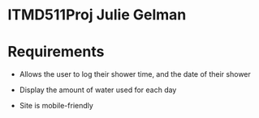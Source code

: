 # ITMD511Proj Julie Gelman

# Requirements
* Allows the user to log their shower time, and the date of their shower

* Display the amount of water used for each day

* Site is mobile-friendly
